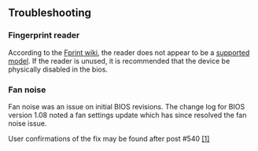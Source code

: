 ## Troubleshooting

### Fingerprint reader

According to the [Fprint wiki](/index.php/Fprint "Fprint"), the reader does not appear to be a [supported model](http://www.freedesktop.org/wiki/Software/fprint/libfprint/Supported_devices/). If the reader is unused, it is recommended that the device be physically disabled in the bios.

### Fan noise

Fan noise was an issue on initial BIOS revisions. The change log for BIOS version 1.08 noted a fan settings update which has since resolved the fan noise issue.

User confirmations of the fix may be found after post #540 [[1]](http://forum.tabletpcreview.com/fujitsu/61570-official-t904-thread-54.html#post391747)